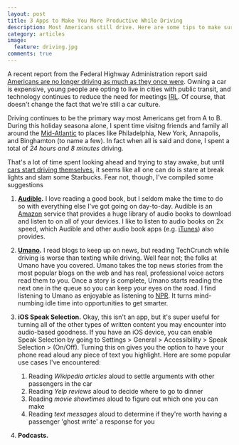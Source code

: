 ```yaml
---
layout: post
title: 3 Apps to Make You More Productive While Driving
description: Most Americans still drive. Here are some tips to make sure it's time well spent.
category: articles
image:
  feature: driving.jpg
comments: true
---
```


A recent report from the Federal Highway Administration report said [Americans are no longer driving as much as they once were](http://bigstory.ap.org/article/stats-show-americans-not-driving-anymore). Owning a car is expensive, young people are opting to live in cities with public transit, and technology continues to reduce the need for meetings [IRL](http://www.urbandictionary.com/define.php?term=IRL). Of course, that doesn't change the fact that we're still a car culture.

Driving continues to be the primary way most Americans get from A to B. During this holiday seasona alone, I spent time visitng friends and family all around the [Mid-Atlantic](http://en.wikipedia.org/wiki/Mid-Atlantic_states) to places like Philadelphia, New York, Annapolis, and Binghamton (to name a few). In fact when all is said and done, I spent a total of _24 hours and 8 minutes_ driving.

That's a lot of time spent looking ahead and trying to stay awake, but until [cars start driving themselves](#), it seems like all one can do is stare at break lights and slam some Starbucks. Fear not, though, I've compiled some suggestions 

1. **[Audible](http://audible.com/).** I love reading a good book, but I seldom make the time to do so with everything else I've got going on day-to-day. Audible is an [Amazon](http://amazon.com) service that provides a huge library of audio books to download and listen to on all of your devices. I like to listen to audio books on 2x speed, which Audible and other audio book apps (e.g. [iTunes](http://www.apple.com/itunes/features/?cid=wwa-us-kwg-music-itu)) also provides.

2. **[Umano](http://umanoapp.com/).** I read blogs to keep up on news, but reading TechCrunch while driving is worse than texting while driving. Well fear not; the folks at Umano have you covered. Umano takes the top news stories from the most popular blogs on the web and has real, professional voice actors read them to you. Once a story is complete, Umano starts reading the next one in the queue so you can keep your eyes on the road. I find listening to Umano as enjoyable as listening to [NPR](http://en.wikipedia.org/wiki/NPR). It turns mind-numbing idle time into opportunities to get smarter.

3. **iOS Speak Selection.** Okay, this isn't an app, but it's super useful for turning all of the other types of written content you may encounter into audio-based goodness. If you have an iOS device, you can enable Speak Selection by going to Settings > General > Accessibility > Speak Selection > (On/Off). Turning this on gives you the option to have your phone read aloud any piece of text you highlight. Here are some popular use cases I've encountered:

	1. Reading _Wikipedia articles_ aloud to settle arguments with other passengers in the car
	2. Reading _Yelp reviews_ aloud to decide where to go to dinner
	3. Reading _movie showtimes_ aloud to figure out which one you can make
	4. Reading _text messages_ aloud to determine if they're worth having a passenger 'ghost write' a response for you

4. **Podcasts.** 